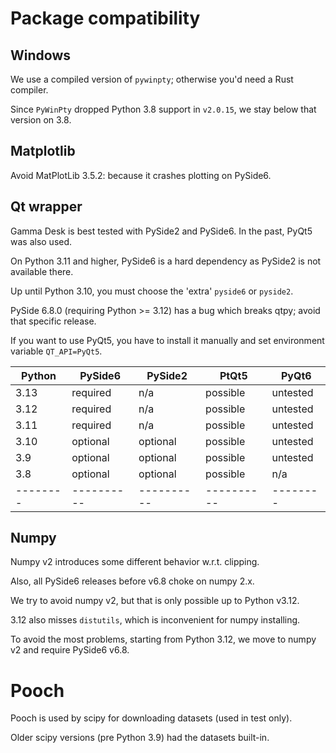 
# Package compatibility


## Windows
 
We use a compiled version of `pywinpty`; otherwise you'd need a Rust compiler.

Since `PyWinPty` dropped Python 3.8 support in `v2.0.15`, we stay below that version on 3.8.


## Matplotlib

Avoid MatPlotLib 3.5.2: because it crashes plotting on PySide6.


## Qt wrapper

Gamma Desk is best tested with PySide2 and PySide6.  In the past, PyQt5 was also used.

On Python 3.11 and higher, PySide6 is a hard dependency as PySide2 is not available there.

Up until Python 3.10, you must choose the 'extra' `pyside6` or `pyside2`.

PySide 6.8.0 (requiring Python >= 3.12) has a bug which breaks qtpy; avoid that specific release.

If you want to use PyQt5, you have to install it manually and set environment variable `QT_API=PyQt5`.

| Python | PySide6  | PySide2  | PtQt5    | PyQt6    |
|--------|----------|----------|----------|----------|
| 3.13   | required | n/a      | possible | untested |
| 3.12   | required | n/a      | possible | untested |
| 3.11   | required | n/a      | possible | untested |
| 3.10   | optional | optional | possible | untested |
| 3.9    | optional | optional | possible | untested |
| 3.8    | optional | optional | possible | n/a      |
|--------|----------|----------|----------| -------- |


## Numpy

Numpy v2 introduces some different behavior w.r.t. clipping.

Also, all PySide6 releases before v6.8 choke on numpy 2.x.

We try to avoid numpy v2, but that is only possible up to Python v3.12.

3.12 also misses `distutils`, which is inconvenient for numpy installing.

To avoid the most problems, starting from Python 3.12, we move to numpy v2 and require PySide6 v6.8.


# Pooch

Pooch is used by scipy for downloading datasets (used in test only).

Older scipy versions (pre Python 3.9) had the datasets built-in.
